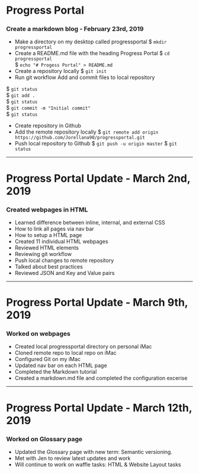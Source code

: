 # Progress Portal
### Create a markdown blog - February 23rd, 2019
+ Make a directory on my desktop called progressportal
$ `mkdir progressportal`
+ Create a README.md file with the heading Progress Portal
$ `cd progressportal`  
$ `echo "# Progess Portal" > README.md`
+ Create a repository locally
$ `git init`
+ Run git workflow
Add and commit files to local repository

$ `git status`   
$ `git add .`  
$ `git status`  
$ `git commit -m "Initial commit"`  
$ `git status`  

+ Create repository in Github
+ Add the remote repository locally
$ `git remote add origin https://github.com/Jorellana90/progressportal.git`
+ Push local repository to Github
$ `git push -u origin master`
$ `git status`

---

# Progress Portal Update - March 2nd, 2019
### Created webpages in HTML 
+ Learned difference between inline, internal, and external CSS
+ How to link all pages via nav bar
+ How to setup a HTML page
+ Created 11 individual HTML webpages
+ Reviewed HTML elements
+ Reviewing git workflow
+ Push local changes to remote repository
+ Talked about best practices
+ Reviewed JSON and Key and Value pairs 

---

# Progress Portal Update - March 9th, 2019
### Worked on webpages
+ Created local progressportal directory on personal iMac
+ Cloned remote repo to local repo on iMac 
+ Configured Git on my iMac
+ Updated nav bar on each HTML page
+ Completed the Markdown tutorial
+ Created a markdown.md file and completed the configuration excerise

---

# Progress Portal Update - March 12th, 2019
### Worked on Glossary page
+ Updated the Glossary page with new term: Semantic versioning. 
+ Met with Jen to review latest updates and work
+ Will continue to work on waffle tasks: HTML & Website Layout tasks
